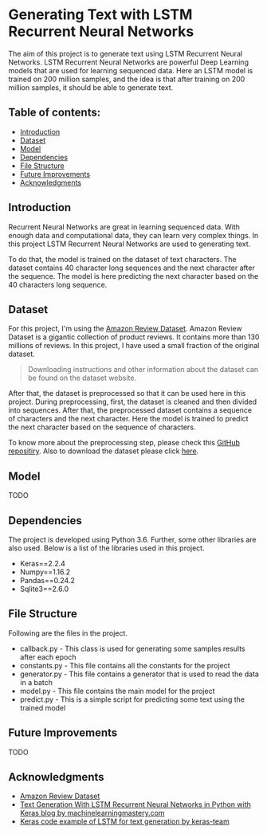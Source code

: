

# Generating Text with LSTM Recurrent Neural Networks

The aim of this project is to generate text using LSTM Recurrent Neural Networks. LSTM Recurrent Neural Networks are powerful Deep Learning models that are used for learning sequenced data. Here an LSTM model is trained on 200 million samples, and the idea is that after training on 200 million samples, it should be able to generate text. 

## Table of contents:
- [Introduction](#introduction)
- [Dataset](#dataset)
- [Model](#model)
- [Dependencies](#dependencies)
- [File Structure](#file-structure)
- [Future Improvements](#future-improvements)
- [Acknowledgments](#acknowledgments)

## Introduction

Recurrent Neural Networks are great in learning sequenced data. With enough data and computational data, they can learn very complex things. In this project LSTM Recurrent Neural Networks are used to generating text. 

To do that, the model is trained on the dataset of text characters. The dataset contains 40 character long sequences and the next character after the sequence. The model is here predicting the next character based on the 40 characters long sequence.  


## Dataset

For this project, I'm using the [Amazon Review Dataset](https://s3.amazonaws.com/amazon-reviews-pds/readme.html). Amazon Review Dataset is a gigantic collection of product reviews. It contains more than 130 millions of reviews. In this project, I have used a small fraction of the original dataset.

> Downloading instructions and other information about the dataset can be found on the dataset website.

After that, the dataset is preprocessed so that it can be used here in this project. During preprocessing, first, the dataset is cleaned and then divided into sequences. After that, the preprocessed dataset contains a sequence of characters and the next character. Here the model is trained to predict the next character based on the sequence of characters.

To know more about the preprocessing step, please check this [GitHub repositiry](https://github.com/imdeepmind/AmazonReview-LanguageGenerationDataset). Also to download the dataset please click [here](https://www.kaggle.com/imdeepmind/language-generation-dataset-200m-samples/).

## Model

TODO

## Dependencies

The project is developed using Python 3.6. Further, some other libraries are also used. Below is a list of the libraries used in this project.
-	Keras==2.2.4
-	Numpy==1.16.2
-	Pandas==0.24.2
-	Sqlite3==2.6.0

## File Structure

Following are the files in the project.
- callback.py - This class is used for generating some samples results after each epoch
- constants.py - This file contains all the constants for the project
- generator.py - This file contains a generator that is used to read the data in a batch
- model.py - This file contains the main model for the project
- predict.py - This is a simple script for predicting some text using the trained model

## Future Improvements

TODO

## Acknowledgments
- [Amazon Review Dataset](https://s3.amazonaws.com/amazon-reviews-pds/readme.html)
- [Text Generation With LSTM Recurrent Neural Networks in Python with Keras blog by machinelearningmastery.com](https://machinelearningmastery.com/text-generation-lstm-recurrent-neural-networks-python-keras/)
- [Keras code example of LSTM for text generation by keras-team](https://github.com/fchollet/keras/blob/master/examples/lstm_text_generation.py)
